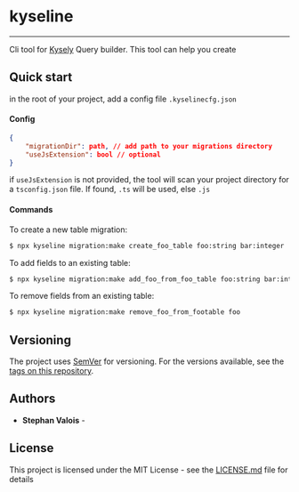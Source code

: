 # kyseline

---

Cli tool for [Kysely](https://github.com/kysely-org/kysely) Query builder.
This tool can help you create

## Quick start

in the root of your project, add a config file `.kyselinecfg.json`

#### Config

```json
{
    "migrationDir": path, // add path to your migrations directory
    "useJsExtension": bool // optional
}
```

if `useJsExtension` is not provided, the tool will scan your project directory for a `tsconfig.json` file. If found, `.ts` will be used, else `.js`

#### Commands

To create a new table migration:

```bash
$ npx kyseline migration:make create_foo_table foo:string bar:integer
```

To add fields to an existing table:

```bash
$ npx kyseline migration:make add_foo_from_foo_table foo:string bar:integer
```

To remove fields from an existing table:

```bash
$ npx kyseline migration:make remove_foo_from_footable foo
```

<!-- ## Deployment

Add additional notes about how to deploy this on a live system -->

<!-- ## Built With

-   [Dropwizard](http://www.dropwizard.io/1.0.2/docs/) - The web framework used
-   [Maven](https://maven.apache.org/) - Dependency Management
-   [ROME](https://rometools.github.io/rome/) - Used to generate RSS Feeds -->

<!-- ## Contributing

Please read [CONTRIBUTING.md](https://gist.github.com/PurpleBooth/b24679402957c63ec426) for details on our code of conduct, and the process for submitting pull requests to us. -->

## Versioning

The project uses [SemVer](http://semver.org/) for versioning. For the versions available, see the [tags on this repository](https://github.com/your/project/tags).

## Authors

-   **Stephan Valois** -

<!-- See also the list of [contributors](https://github.com/your/project/contributors) who participated in this project. -->

## License

This project is licensed under the MIT License - see the [LICENSE.md](LICENSE.md) file for details
